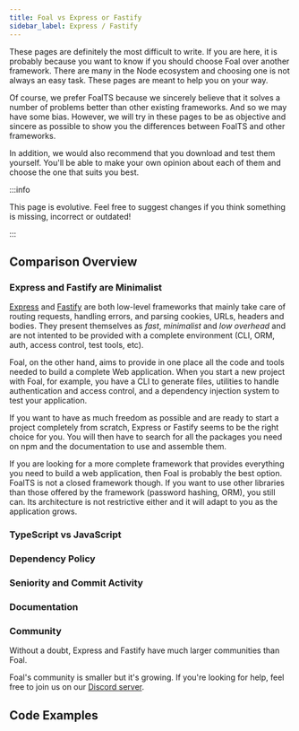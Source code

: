 ```yaml
---
title: Foal vs Express or Fastify
sidebar_label: Express / Fastify
---
```


These pages are definitely the most difficult to write. If you are here, it is probably because you want to know if you should choose Foal over another framework. There are many in the Node ecosystem and choosing one is not always an easy task. These pages are meant to help you on your way.

Of course, we prefer FoalTS because we sincerely believe that it solves a number of problems better than other existing frameworks. And so we may have some bias. However, we will try in these pages to be as objective and sincere as possible to show you the differences between FoalTS and other frameworks.

In addition, we would also recommend that you download and test them yourself. You'll be able to make your own opinion about each of them and choose the one that suits you best.

:::info

This page is evolutive. Feel free to suggest changes if you think something is missing, incorrect or outdated!

:::

## Comparison Overview

### Express and Fastify are Minimalist

[Express](https://expressjs.com/) and [Fastify](https://www.fastify.io/) are both low-level frameworks that mainly take care of routing requests, handling errors, and parsing cookies, URLs, headers and bodies. They present themselves as *fast*, *minimalist* and *low overhead* and are not intented to be provided with a complete environment (CLI, ORM, auth, access control, test tools, etc).

Foal, on the other hand, aims to provide in one place all the code and tools needed to build a complete Web application. When you start a new project with Foal, for example, you have a CLI to generate files, utilities to handle authentication and access control, and a dependency injection system to test your application.

If you want to have as much freedom as possible and are ready to start a project completely from scratch, Express or Fastify seems to be the right choice for you. You will then have to search for all the packages you need on npm and the documentation to use and assemble them.

If you are looking for a more complete framework that provides everything you need to build a web application, then Foal is probably the best option. FoalTS is not a closed framework though. If you want to use other libraries than those offered by the framework (password hashing, ORM), you still can. Its architecture is not restrictive either and it will adapt to you as the application grows.

### TypeScript vs JavaScript

### Dependency Policy

### Seniority and Commit Activity

### Documentation

### Community

Without a doubt, Express and Fastify have much larger communities than Foal.

Foal's community is smaller but it's growing. If you're looking for help, feel free to join us on our [Discord server](https://discord.gg/QUrJv98).

## Code Examples
